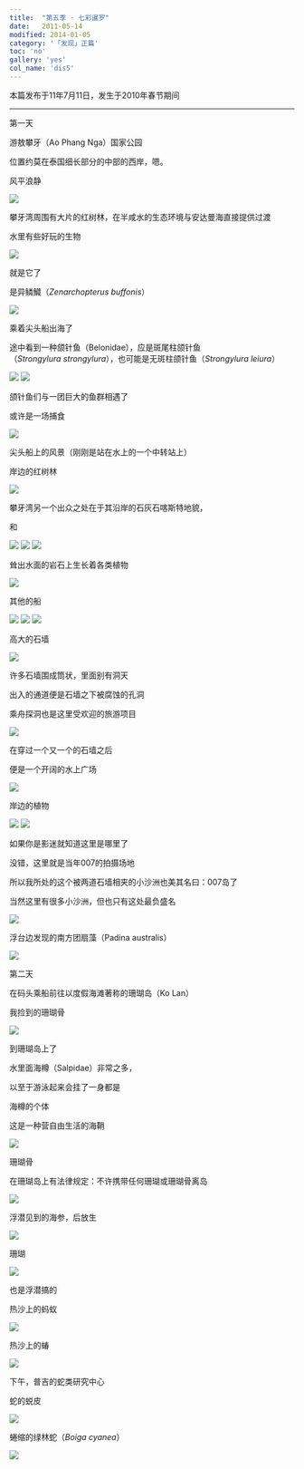 ```yaml
---
title:  "第五季 · 七彩暹罗"
date:   2011-05-14
modified: 2014-01-05
category: '「发现」正篇'
toc: 'no'
gallery: 'yes'
col_name: 'dis5'
---
```


本篇发布于11年7月11日，发生于2010年春节期间

---

第一天

游敖攀牙（Ao Phang Nga）国家公园

位置约莫在泰国细长部分的中部的西岸，嗯。

风平浪静

<img class='disc' src='https://i.postimg.cc/0jYfwm3h/11.jpg'>

攀牙湾周围有大片的红树林，在半咸水的生态环境与安达曼海直接提供过渡

水里有些好玩的生物

<img class='disc' src='https://i.postimg.cc/Fz5pzGPj/12.jpg'>

就是它了


是异鳞鱵（<i>Zenarchopterus buffonis</i>）

<img class='disc' src='https://i.postimg.cc/y8vLjmdH/13.jpg'>

乘着尖头船出海了


途中看到一种颌针鱼（Belonidae），应是斑尾柱颌针鱼（<i>Strongylura strongylura</i>），也可能是无斑柱颌针鱼（<i>Strongylura leiura</i>）

<img class='disc' src='https://i.postimg.cc/DzNBk7Lp/14.jpg'>

<img class='disc' src='https://i.postimg.cc/SKRDvn2z/15.jpg'>

颌针鱼们与一团巨大的鱼群相遇了


或许是一场捕食

<img class='disc' src='https://i.postimg.cc/nzQTnN1F/16.jpg'>

尖头船上的风景（刚刚是站在水上的一个中转站上）


岸边的红树林

<img class='disc' src='https://i.postimg.cc/c1wT2yHT/17.jpg'>

攀牙湾另一个出众之处在于其沿岸的石灰石喀斯特地貌，

和

<img class='disc' src='https://i.postimg.cc/zXk7DCTg/18.jpg'>

<img class='disc' src='https://i.postimg.cc/FsvGQWkv/19.jpg'>

<img class='disc' src='https://i.postimg.cc/zGXjyykP/20.jpg'>

耸出水面的岩石上生长着各类植物

<img class='disc' src='https://i.postimg.cc/1zbc7J1L/21.jpg'>

其他的船

<img class='disc' src='https://i.postimg.cc/K8q5Bmqc/22.jpg'>

<img class='disc' src='https://i.postimg.cc/bvZ9R4Wx/23.jpg'>

<img class='disc' src='https://i.postimg.cc/zBWwsKJ3/24.jpg'>

高大的石墙

<img class='disc' src='https://i.postimg.cc/nrJKprz2/25.jpg'>

许多石墙围成筒状，里面别有洞天


出入的通道便是石墙之下被腐蚀的孔洞



乘舟探洞也是这里受欢迎的旅游项目

<img class='disc' src='https://i.postimg.cc/tCDdGXHd/26.jpg'>

在穿过一个又一个的石墙之后


便是一个开阔的水上广场

<img class='disc' src='https://i.postimg.cc/RVv1YW2V/27.jpg'>

岸边的植物

<img class='disc' src='https://i.postimg.cc/xCrM38KQ/28.jpg'>

<img class='disc' src='https://i.postimg.cc/Z5Mr0VnC/29.jpg'>

如果你是影迷就知道这里是哪里了


没错，这里就是当年007的拍摄场地


所以我所处的这个被两道石墙相夹的小沙洲也美其名曰：007岛了


当然这里有很多小沙洲，但也只有这处最负盛名

<img class='disc' src='https://i.postimg.cc/0yQY8L8T/30.jpg'>

浮台边发现的南方团扇藻（Padina australis）

<img class='disc' src='https://i.postimg.cc/05Vr8rbN/57.jpg'>

第二天


在码头乘船前往以度假海滩著称的珊瑚岛（Ko Lan）


我捡到的珊瑚骨

<img class='disc' src='https://i.postimg.cc/zBnWtNjg/33.jpg'>

到珊瑚岛上了


水里面海樽（Salpidae）非常之多，


以至于游泳起来会挂了一身都是



海樽的个体



这是一种营自由生活的海鞘

<img class='disc' src='https://i.postimg.cc/90C9sk8N/34.jpg'>

珊瑚骨

在珊瑚岛上有法律规定：不许携带任何珊瑚或珊瑚骨离岛

<img class='disc' src='https://i.postimg.cc/4yPcG1j4/35.jpg'>

浮潜见到的海参，后放生

<img class='disc' src='https://i.postimg.cc/xdNLmMNg/36.jpg'>

珊瑚

<img class='disc' src='https://i.postimg.cc/nVGBqHM8/37.jpg'>


也是浮潜搞的

热沙上的蚂蚁

<img class='disc' src='https://i.postimg.cc/26fLBJD8/43.jpg'>

热沙上的蝽

<img class='disc' src='https://i.postimg.cc/26Fbdwkd/44.jpg'>

下午，普吉的蛇类研究中心


蛇的蜕皮

<img class='disc' src='https://i.postimg.cc/FsFcZ2JY/38.jpg'>

蜷缩的绿林蛇（<i>Boiga cyanea</i>）

<img class='disc' src='https://i.postimg.cc/bN6nF3Q3/39.jpg'>
